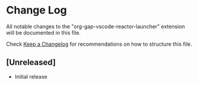 # Change Log

All notable changes to the "org-gap-vscode-reactor-launcher" extension will be documented in this file.

Check [Keep a Changelog](http://keepachangelog.com/) for recommendations on how to structure this file.

## [Unreleased]

- Initial release